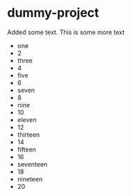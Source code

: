 # dummy-project

Added some text. This is some more text

* one
* 2
* three
* 4
* five
* 6
* seven
* 8
* nine
* 10
* eleven
* 12
* thirteen
* 14
* fifteen
* 16
* seventeen
* 18
* nineteen
* 20
